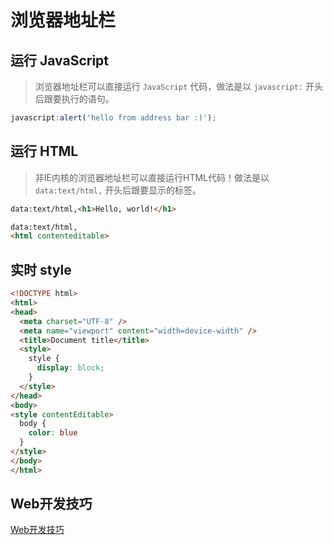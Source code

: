 # 浏览器地址栏


## 运行 JavaScript


> 浏览器地址栏可以直接运行 `JavaScript` 代码，做法是以 `javascript:` 开头后跟要执行的语句。

```js
javascript:alert('hello from address bar :)');
```

## 运行 HTML


> 非IE内核的浏览器地址栏可以直接运行HTML代码！做法是以 `data:text/html,` 开头后跟要显示的标签。

```html
data:text/html,<h1>Hello, world!</h1>
```

```html
data:text/html,
<html contenteditable>
```

## 实时 style

```html
<!DOCTYPE html>
<html>
<head>
  <meta charset="UTF-8" />
  <meta name="viewport" content="width=device-width" />
  <title>Document title</title>
  <style>
    style {
      display: block;
    }
  </style>
</head>
<body>
<style contentEditable>
  body {
    color: blue
  }
</style>
</body>
</html>
```

## Web开发技巧


[Web开发技巧](https://www.runoob.com/w3cnote/web-app-tips.html)
